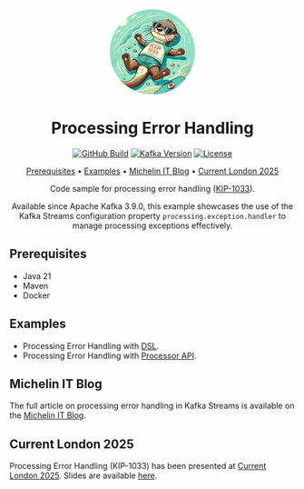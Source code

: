 <div align="center">

<img src=".readme/logo.png" alt="Apache Kafka"/>

# Processing Error Handling

[![GitHub Build](https://img.shields.io/github/actions/workflow/status/michelin/kafka-streams-processing-error-handling/build.yml?branch=main&logo=github&style=for-the-badge)](https://github.com/michelin/kafka-streams-processing-error-handling/actions/workflows/build.yml)
[![Kafka Version](https://img.shields.io/badge/dynamic/xml?url=https%3A%2F%2Fraw.githubusercontent.com%2Fmichelin%2Fkafka-streams-processing-error-handling%2Fmain%2Fpom.xml&query=%2F*%5Blocal-name()%3D'project'%5D%2F*%5Blocal-name()%3D'properties'%5D%2F*%5Blocal-name()%3D'kafka-streams.version'%5D%2Ftext()&style=for-the-badge&logo=apachekafka&label=version)](https://github.com/michelin/kafka-streams-processing-error-handling/blob/main/pom.xml)
[![License](https://img.shields.io/badge/License-Apache%202.0-blue.svg?logo=apache&style=for-the-badge)](https://opensource.org/licenses/Apache-2.0)

[Prerequisites](#prerequisites) • [Examples](#examples) • [Michelin IT Blog](#michelin-it-blog) • [Current London 2025](#current-london-2025)

Code sample for processing error handling ([KIP-1033](https://cwiki.apache.org/confluence/display/KAFKA/KIP-1033%3A+Add+Kafka+Streams+exception+handler+for+exceptions+occurring+during+processing)).

Available since Apache Kafka 3.9.0, this example showcases the use of the Kafka Streams configuration property `processing.exception.handler` to manage processing exceptions effectively.

</div>

## Prerequisites

- Java 21
- Maven
- Docker

## Examples

- Processing Error Handling with [DSL](/dsl).
- Processing Error Handling with [Processor API](/processor-api).

## Michelin IT Blog

The full article on processing error handling in Kafka Streams is available on the [Michelin IT Blog](https://blogit.michelin.io/processing-error-handling-in-kafka-streams).

## Current London 2025

Processing Error Handling (KIP-1033) has been presented at [Current London 2025](https://current.confluent.io/london/agenda). Slides are available [here](.readme/Slides_Processing_Exception_Handling.pptx).
